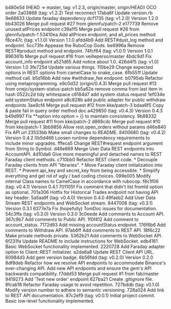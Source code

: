 b480e5d (HEAD -> master, tag: v1.2.3, origin/master, origin/HEAD) OCO order
2a03868 (tag: v1.2.2) Test reconnect
17aba6f Update version.rb
9e68633 Update faraday dependency
dcf1735 (tag: v1.2.0) Version 1.2.0
bb43026 Merge pull request #27 from glennfu/patch-2
e177739 Remove unused allPrices endpoint
c39a1f5 Merge pull request #26 from glennfu/patch-1
53410ea Add allPrices endpoint, and all_prices method
f8ce47c (tag: v1.1.0) Version 1.1.0
afdd4b9 Add REST#dust_log method and endpoint.
5cc73fe Appease the RuboCop Gods.
be6996a Remove REST#product method and endpoint.
74fcf64 (tag: v1.0.1) Version 1.0.1
896361b Merge pull request #16 from veilleperso/master
4bdc9d1 Fix account_info endpoint
a521d65 Add notice about 1.0.
426d4f5 (tag: v1.0) Version 1.0
3fe725d Update various things.
110be29 Change expected options in REST options from camelCase to snake_case.
6fb551f Update method call.
b5d16bb Add new #withdraw_fee endpoint.
b0795eb Refactor using metaprogramming.
e9c0d32 (origin/0.4.3) Merge pull request #13 from onejc/system-status-patch
bb5a62e remove comma from last item in hash
0522c2d tidy whitespace
c8184d7 add system status request
1ef034e add systemStatus endpoint
a8c828b add public adapter for public withdraw endpoints
3ae8cf4 Merge pull request #12 from kke/patch-3
bdaa6f5 Copy & paste fail in query order method doc
a429850 (tag: v0.4.3) Version 0.4.3
b49d997 Fix **option into option = {} to maintain consistency.
9b88332 Merge pull request #11 from kke/patch-2
d868cdc Merge pull request #10 from kke/patch-1
3bb9856 Allow rest.open_orders without params
d46e840 Fix API url
23533bb Make small changes to README.
8400680 (tag: v0.4.2) Version 0.4.2
0b5d466 Loosen runtime dependency requirements to include minor upgrades.
fffeca5 Change REST#request endpoint argument from String to Symbol.
d49e669 Merge User Data REST endpoints into AccountAPI.
4d10da6 Give more meaningful and detached names to REST Faraday client methods.
c710bb0 Refactor REST client code. * Decouple Faraday clients from API "libraries". * Move Faraday client initialization into REST. * Prevent api_key and secret_key from being accessible. * Simplify everything and get rid of ugly / bad coding choices.
099e005 Modify internal Class names to CamelCase in accordance with rubocop.
f8c1f06 (tag: v0.4.1) Version 0.4.1
701105f Fix comment that didn't list fromId option as optional.
701a306 Hotfix for Historical Trades endpoint not having API key header.
5a5aa9f (tag: v0.4.0) Version 0.4.0
49faeb2 Add User Data Stream REST endpoints and WebSocket stream.
8447008 (tag: v0.3.1) Version 0.3.1
6377e7a Fix (hopefully) TomDoc issues for documentation.
54c3ffa (tag: v0.3.0) Version 0.3.0
3c0eede Add comments to Account API.
367c9b7 Add comments to Public API.
1f0f412 Add comment to account_status.
7172d93 Add missing accountStatus endpoint.
176f6b6 Add comments to Withdraw API.
97ab6ff Add comments to REST API.
18f6c22 Make private methods private.
5362b21 Add comments to WebSocket API.
6f231fa Update README to include instructions for WebSocket.
edb4161 Basic WebSocket functionality implemented.
2220728 Add Faraday adapter option to Client::REST initializer.
a2da6a8 Update REST Client API URL.
60984d3 Add gem version badge.
6b56fdd (tag: v0.2.0) Version 0.2.0
8df8deb Refactor how we resolve API endpoints to accommodate Binance's ever-changing API. Add new API endpoints and ensure the gem's API backwards compatibility.
f7ddd53 Merge pull request #1 from fab/master
9419273 Add 'Test new order' endpoint
627ba21 Create .gitignore file.
8fcab18 Refactor Faraday usage to avoid repetition.
727bddb (tag: v0.1.0) Modify version number to adhere to semantic versioning.
728a024 Add link to REST API documentation.
87c2ef9 (tag: v0.0.1) Initial project commit. Basic low-level functionality implemented.
